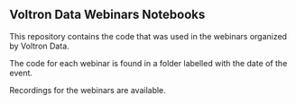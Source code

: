 ## Voltron Data Webinars Notebooks

This repository contains the code that was used in the webinars organized by
Voltron Data.

The code for each webinar is found in a folder labelled with the date of the
event.

Recordings for the webinars are available.
